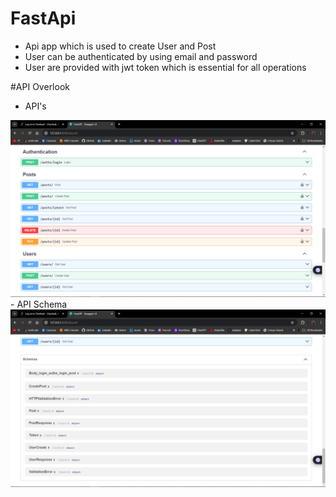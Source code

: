 # FastApi
- Api app which is used to create User and Post
- User can be authenticated by using email and password
- User are provided with jwt token which is essential for all operations


#API Overlook
- API's
<img src="./static/Apis.png" alt="API's image">
<br>
- API Schema
<img src="./static/Api schema.png" alt="Api schema">
